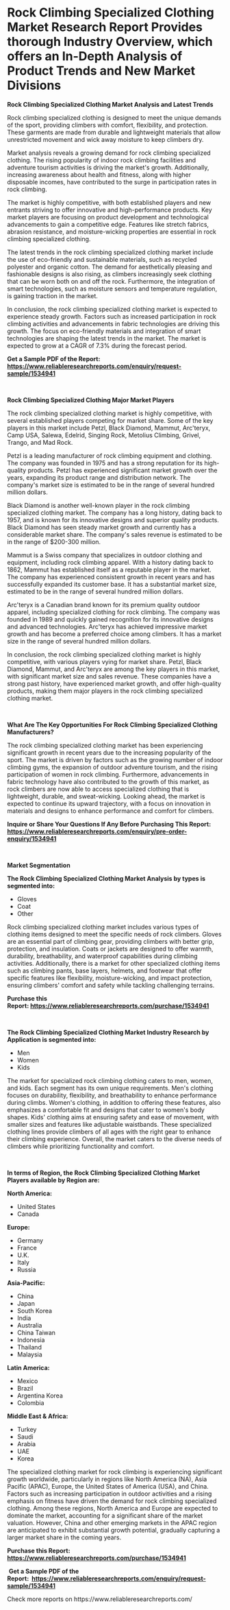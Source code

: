 <p><h1>Rock Climbing Specialized Clothing Market Research Report Provides thorough Industry Overview, which offers an In-Depth Analysis of Product Trends and New Market Divisions</h1></p><p><strong>Rock Climbing Specialized Clothing Market Analysis and Latest Trends</strong></p>
<p><p>Rock climbing specialized clothing is designed to meet the unique demands of the sport, providing climbers with comfort, flexibility, and protection. These garments are made from durable and lightweight materials that allow unrestricted movement and wick away moisture to keep climbers dry.</p><p>Market analysis reveals a growing demand for rock climbing specialized clothing. The rising popularity of indoor rock climbing facilities and adventure tourism activities is driving the market's growth. Additionally, increasing awareness about health and fitness, along with higher disposable incomes, have contributed to the surge in participation rates in rock climbing. </p><p>The market is highly competitive, with both established players and new entrants striving to offer innovative and high-performance products. Key market players are focusing on product development and technological advancements to gain a competitive edge. Features like stretch fabrics, abrasion resistance, and moisture-wicking properties are essential in rock climbing specialized clothing.</p><p>The latest trends in the rock climbing specialized clothing market include the use of eco-friendly and sustainable materials, such as recycled polyester and organic cotton. The demand for aesthetically pleasing and fashionable designs is also rising, as climbers increasingly seek clothing that can be worn both on and off the rock. Furthermore, the integration of smart technologies, such as moisture sensors and temperature regulation, is gaining traction in the market.</p><p>In conclusion, the rock climbing specialized clothing market is expected to experience steady growth. Factors such as increased participation in rock climbing activities and advancements in fabric technologies are driving this growth. The focus on eco-friendly materials and integration of smart technologies are shaping the latest trends in the market. The market is expected to grow at a CAGR of 7.3% during the forecast period.</p></p>
<p><strong>Get a Sample PDF of the Report:&nbsp; <a href="https://www.reliableresearchreports.com/enquiry/request-sample/1534941">https://www.reliableresearchreports.com/enquiry/request-sample/1534941</a></strong></p>
<p>&nbsp;</p>
<p><strong>Rock Climbing Specialized Clothing Major Market Players</strong></p>
<p><p>The rock climbing specialized clothing market is highly competitive, with several established players competing for market share. Some of the key players in this market include Petzl, Black Diamond, Mammut, Arc'teryx, Camp USA, Salewa, Edelrid, Singing Rock, Metolius Climbing, Grivel, Trango, and Mad Rock.</p><p>Petzl is a leading manufacturer of rock climbing equipment and clothing. The company was founded in 1975 and has a strong reputation for its high-quality products. Petzl has experienced significant market growth over the years, expanding its product range and distribution network. The company's market size is estimated to be in the range of several hundred million dollars.</p><p>Black Diamond is another well-known player in the rock climbing specialized clothing market. The company has a long history, dating back to 1957, and is known for its innovative designs and superior quality products. Black Diamond has seen steady market growth and currently has a considerable market share. The company's sales revenue is estimated to be in the range of $200-300 million.</p><p>Mammut is a Swiss company that specializes in outdoor clothing and equipment, including rock climbing apparel. With a history dating back to 1862, Mammut has established itself as a reputable player in the market. The company has experienced consistent growth in recent years and has successfully expanded its customer base. It has a substantial market size, estimated to be in the range of several hundred million dollars.</p><p>Arc'teryx is a Canadian brand known for its premium quality outdoor apparel, including specialized clothing for rock climbing. The company was founded in 1989 and quickly gained recognition for its innovative designs and advanced technologies. Arc'teryx has achieved impressive market growth and has become a preferred choice among climbers. It has a market size in the range of several hundred million dollars.</p><p>In conclusion, the rock climbing specialized clothing market is highly competitive, with various players vying for market share. Petzl, Black Diamond, Mammut, and Arc'teryx are among the key players in this market, with significant market size and sales revenue. These companies have a strong past history, have experienced market growth, and offer high-quality products, making them major players in the rock climbing specialized clothing market.</p></p>
<p>&nbsp;</p>
<p><strong>What Are The Key Opportunities For Rock Climbing Specialized Clothing Manufacturers?</strong></p>
<p><p>The rock climbing specialized clothing market has been experiencing significant growth in recent years due to the increasing popularity of the sport. The market is driven by factors such as the growing number of indoor climbing gyms, the expansion of outdoor adventure tourism, and the rising participation of women in rock climbing. Furthermore, advancements in fabric technology have also contributed to the growth of this market, as rock climbers are now able to access specialized clothing that is lightweight, durable, and sweat-wicking. Looking ahead, the market is expected to continue its upward trajectory, with a focus on innovation in materials and designs to enhance performance and comfort for climbers.</p></p>
<p><strong>Inquire or Share Your Questions If Any Before Purchasing This Report: <a href="https://www.reliableresearchreports.com/enquiry/pre-order-enquiry/1534941">https://www.reliableresearchreports.com/enquiry/pre-order-enquiry/1534941</a></strong></p>
<p>&nbsp;</p>
<p><strong>Market Segmentation</strong></p>
<p><strong>The Rock Climbing Specialized Clothing Market Analysis by types is segmented into:</strong></p>
<p><ul><li>Gloves</li><li>Coat</li><li>Other</li></ul></p>
<p><p>Rock climbing specialized clothing market includes various types of clothing items designed to meet the specific needs of rock climbers. Gloves are an essential part of climbing gear, providing climbers with better grip, protection, and insulation. Coats or jackets are designed to offer warmth, durability, breathability, and waterproof capabilities during climbing activities. Additionally, there is a market for other specialized clothing items such as climbing pants, base layers, helmets, and footwear that offer specific features like flexibility, moisture-wicking, and impact protection, ensuring climbers' comfort and safety while tackling challenging terrains.</p></p>
<p><strong>Purchase this Report:&nbsp;<a href="https://www.reliableresearchreports.com/purchase/1534941">https://www.reliableresearchreports.com/purchase/1534941</a></strong></p>
<p>&nbsp;</p>
<p><strong>The Rock Climbing Specialized Clothing Market Industry Research by Application is segmented into:</strong></p>
<p><ul><li>Men</li><li>Women</li><li>Kids</li></ul></p>
<p><p>The market for specialized rock climbing clothing caters to men, women, and kids. Each segment has its own unique requirements. Men's clothing focuses on durability, flexibility, and breathability to enhance performance during climbs. Women's clothing, in addition to offering these features, also emphasizes a comfortable fit and designs that cater to women's body shapes. Kids' clothing aims at ensuring safety and ease of movement, with smaller sizes and features like adjustable waistbands. These specialized clothing lines provide climbers of all ages with the right gear to enhance their climbing experience.  Overall, the market caters to the diverse needs of climbers while prioritizing functionality and comfort.</p></p>
<p>&nbsp;</p>
<p><strong>In terms of Region, the Rock Climbing Specialized Clothing Market Players available by Region are:</strong></p>
<p>
    <p> <strong> North America: </strong>
        <ul>
            <li>United States</li>
            <li>Canada</li>
        </ul>
        </p> 
    <p> <strong> Europe: </strong>
        <ul>
            <li>Germany</li>
            <li>France</li>
            <li>U.K.</li>
            <li>Italy</li>
            <li>Russia</li>
        </ul>
        </p> 
    <p> <strong> Asia-Pacific: </strong>
        <ul>
            <li>China</li>
            <li>Japan</li>
            <li>South Korea</li>
            <li>India</li>
            <li>Australia</li>
            <li>China Taiwan</li>
            <li>Indonesia</li>
            <li>Thailand</li>
            <li>Malaysia</li>
        </ul>
        </p> 
    <p> <strong> Latin America: </strong>
        <ul>
            <li>Mexico</li>
            <li>Brazil</li>
            <li>Argentina Korea</li>
            <li>Colombia</li>
        </ul>
        </p> 
    <p> <strong> Middle East & Africa: </strong>
        <ul>
            <li>Turkey</li>
            <li>Saudi</li>
            <li>Arabia</li>
            <li>UAE</li>
            <li>Korea</li>
        </ul>
    </p>
    </p>
<p><p>The specialized clothing market for rock climbing is experiencing significant growth worldwide, particularly in regions like North America (NA), Asia Pacific (APAC), Europe, the United States of America (USA), and China. Factors such as increasing participation in outdoor activities and a rising emphasis on fitness have driven the demand for rock climbing specialized clothing. Among these regions, North America and Europe are expected to dominate the market, accounting for a significant share of the market valuation. However, China and other emerging markets in the APAC region are anticipated to exhibit substantial growth potential, gradually capturing a larger market share in the coming years.</p></p>
<p><strong>Purchase this Report: <a href="https://www.reliableresearchreports.com/purchase/1534941">https://www.reliableresearchreports.com/purchase/1534941</a></strong></p>
<p>&nbsp;<strong>Get a Sample PDF of the Report:&nbsp;&nbsp;<a href="https://www.reliableresearchreports.com/enquiry/request-sample/1534941">https://www.reliableresearchreports.com/enquiry/request-sample/1534941</a></strong></p>
<p><strong></strong></p>
<p>Check more reports on https://www.reliableresearchreports.com/</p>